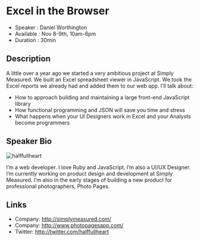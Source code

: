 Excel in the Browser
====================

* Speaker   : Daniel Worthington
* Available : Nov 8-9th, 10am-6pm
* Duration  : 30min

Description
-----------

A little over a year ago we started a very ambitious project at Simply
Measured. We built an Excel spreadsheet viewer in JavaScript. We took
the Excel reports we already had and added them to our web app. I’ll
talk about:

* How to approach building and maintaining a large front-end JavaScript library
* How functional programming and JSON will save you time and stress
* What happens when your UI Designers work in Excel and your Analysts become programmers


Speaker Bio
-----------

![halffullheart](https://raw.github.com/cascadiajs/cascadiajs.github.com/master/proposal/images/halffullheart.png)

I’m a web developer. I love Ruby and JavaScript. I’m also a UI/UX Designer. I’m currently working on product design and development at Simply Measured. I’m also in the early stages of building a new product for professional photographers, Photo Pages.

Links
-----

* Company: http://simplymeasured.com/
* Company: http://www.photopagesapp.com/
* Twitter: http://twitter.com/halffullheart
